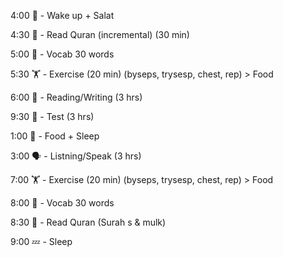 4:00 🥇 - Wake up + Salat

4:30 🕋 - Read Quran (incremental) (30 min)

5:00 📖 - Vocab 30 words  

5:30 🏋 - Exercise (20 min) (byseps, trysesp, chest, rep) > Food

6:00 📙 - Reading/Writing (3 hrs)

9:30 📝 - Test (3 hrs)

1:00 🍖 - Food + Sleep

3:00 🗣 - Listning/Speak (3 hrs) 

7:00 🏋 - Exercise (20 min) (byseps, trysesp, chest, rep) > Food 

8:00 📖 - Vocab 30 words 

8:30 🕋 - Read Quran (Surah s & mulk) 

9:00 💤 - Sleep